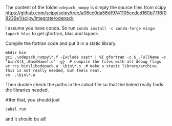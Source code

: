 The content of the folder `odepack_numpy` is simply the source files from scipy https://github.com/scipy/scipy/tree/a06cc0da56df9741105eedcd160b77f6f08236e1/scipy/integrate/odepack 

I assume you have conda. So run 
`conda install -c conda-forge mingw lapack blas` 
to get gfortran, blas and lapack.

Compile the fortran code and put it in a static library.
```
mkdir bin
gci .\odepack_numpy\*.f -Exclude xset* | %{ gfortran -c $_.FullName -o "bin/$($_.BaseName).o" -g}  # compile the files with all debug flags
ar rcs bin\libodepack.a .\bin\*.o  # make a static library/archive. this is not really needed, but feels neat.
rm  .\bin\*.o
```

Then double check the paths in the cabal-file so that the linked really finds the libraries needed.

After that, you should just 
```powershell
cabal run
```
and it should be all!